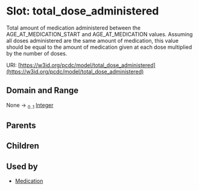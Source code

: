 
# Slot: total_dose_administered


Total amount of medication administered between the AGE_AT_MEDICATION_START and AGE_AT_MEDICATION values. Assuming all doses administered are the same amount of medication, this value should be equal to the amount of medication given at each dose multiplied by the number of doses.

URI: [https://w3id.org/pcdc/model/total_dose_administered](https://w3id.org/pcdc/model/total_dose_administered)


## Domain and Range

None &#8594;  <sub>0..1</sub> [Integer](types/Integer.md)

## Parents


## Children


## Used by

 * [Medication](Medication.md)
